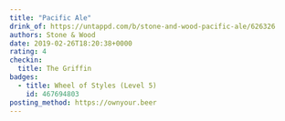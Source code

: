 ```yaml
---
title: "Pacific Ale"
drink_of: https://untappd.com/b/stone-and-wood-pacific-ale/626326
authors: Stone & Wood
date: 2019-02-26T18:20:38+0000
rating: 4
checkin:
  title: The Griffin
badges:
  - title: Wheel of Styles (Level 5)
    id: 467694803
posting_method: https://ownyour.beer
---
```

